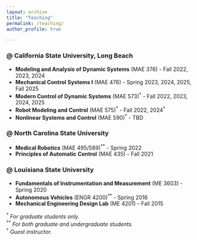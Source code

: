 ```yaml
---
layout: archive
title: "Teaching"
permalink: /teaching/
author_profile: true

---
```



### @ California State University, Long Beach

* **Modeling and Analysis of Dynamic Systems** (MAE 376) - Fall 2022, 2023, 2024
* **Mechanical Control Systems I** (MAE 476) - Spring 2023, 2024, 2025, Fall 2025
* **Modern Control of Dynamic Systems** (MAE 573)<sup>\*</sup> - Fall 2022, 2023, 2024, 2025
* **Robot Modeling and Control** (MAE 575)<sup>\*</sup> - Fall 2022, 2024<sup>&dagger;</sup> 
* **Nonlinear Systems and Control** (MAE 590)<sup>\*</sup> - TBD

### @ North Carolina State University

* **Medical Robotics** (MAE 495/589)<sup>\*\*</sup> - Spring 2022
* **Principles of Automatic Control** (MAE 435) - Fall 2021

### @ Louisiana State University

* **Fundamentals of Instrumentation and Measurement** (ME 3603) - Spring 2020
* **Autonomous Vehicles** (ENGR 4200)<sup>\*\*</sup> - Spring 2016
* **Mechanical Engineering Design Lab** (ME 4201) - Fall 2015

<sup>\*</sup>   *For graduate students only.*  
<sup>\*\*</sup> *For both graduate and undergraduate students.*    
<sup>&dagger;</sup> *Guest instructor.*